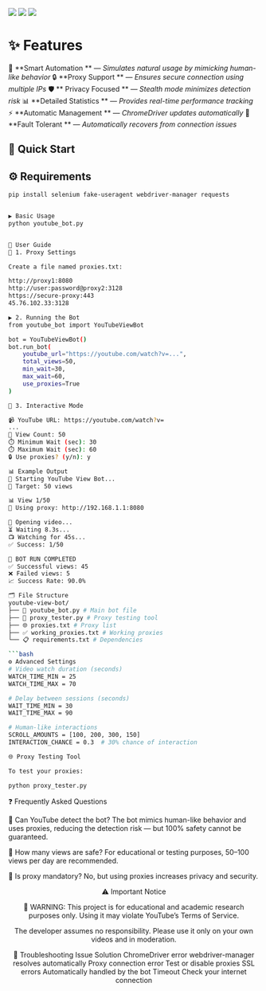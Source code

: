 

![](https://img.shields.io/badge/Python-3.8%252B-blue)
![](https://img.shields.io/badge/Selenium-Automation-green)
![](https://img.shields.io/badge/License-MIT-yellow)

# ✨ **Features**

🤖  **Smart Automation ** — _Simulates natural usage by mimicking human-like behavior_
🔒  **Proxy Support ** — _Ensures secure connection using multiple IPs_
🛡️ ** Privacy Focused ** — _Stealth mode minimizes detection risk_
📊  **Detailed Statistics ** — _Provides real-time performance tracking_
⚡  **Automatic Management ** — _ChromeDriver updates automatically_
🔄  **Fault Tolerant ** — _Automatically recovers from connection issues_

## 🚀 **Quick Start**
## ⚙️ Requirements
```bash
pip install selenium fake-useragent webdriver-manager requests
```
```bash

▶️ Basic Usage
python youtube_bot.py
```
```bash

📖 User Guide
🔧 1. Proxy Settings

Create a file named proxies.txt:

http://proxy1:8080
http://user:password@proxy2:3128
https://secure-proxy:443
45.76.102.33:3128

▶️ 2. Running the Bot
from youtube_bot import YouTubeViewBot

bot = YouTubeViewBot()
bot.run_bot(
    youtube_url="https://youtube.com/watch?v=...",
    total_views=50,
    min_wait=30,
    max_wait=60,
    use_proxies=True
)

💬 3. Interactive Mode

📹 YouTube URL: https://youtube.com/watch?v=
...
🎯 View Count: 50
⏱️ Minimum Wait (sec): 30
⏱️ Maximum Wait (sec): 60
🔒 Use proxies? (y/n): y

📊 Example Output
🚀 Starting YouTube View Bot...
🎯 Target: 50 views

📊 View 1/50
🔌 Using proxy: http://192.168.1.1:8080

🎥 Opening video...
⏳ Waiting 8.3s...
📺 Watching for 45s...
✅ Success: 1/50

🎉 BOT RUN COMPLETED
✅ Successful views: 45
❌ Failed views: 5
📈 Success Rate: 90.0%

🗂️ File Structure
youtube-view-bot/
├── 📄 youtube_bot.py # Main bot file
├── 🔧 proxy_tester.py # Proxy testing tool
├── 🌐 proxies.txt # Proxy list
├── ✅ working_proxies.txt # Working proxies
└── 📋 requirements.txt # Dependencies

```bash
⚙️ Advanced Settings
# Video watch duration (seconds)
WATCH_TIME_MIN = 25
WATCH_TIME_MAX = 70

# Delay between sessions (seconds)
WAIT_TIME_MIN = 30
WAIT_TIME_MAX = 90

# Human-like interactions
SCROLL_AMOUNTS = [100, 200, 300, 150]
INTERACTION_CHANCE = 0.3  # 30% chance of interaction

```
```bash
🌐 Proxy Testing Tool

To test your proxies:

python proxy_tester.py
```

❓ Frequently Asked Questions

🤔 Can YouTube detect the bot?
The bot mimics human-like behavior and uses proxies, reducing the detection risk — but 100% safety cannot be guaranteed.

🎯 How many views are safe?
For educational or testing purposes, 50–100 views per day are recommended.

🔧 Is proxy mandatory?
No, but using proxies increases privacy and security.

<div align="center">

⚠️ Important Notice

📢 WARNING:
This project is for educational and academic research purposes only.
Using it may violate YouTube’s Terms of Service.

The developer assumes no responsibility.
Please use it only on your own videos and in moderation.

🐛 Troubleshooting
Issue Solution
ChromeDriver error webdriver-manager resolves automatically
Proxy connection error Test or disable proxies
SSL errors Automatically handled by the bot
Timeout Check your internet connection

</div>

